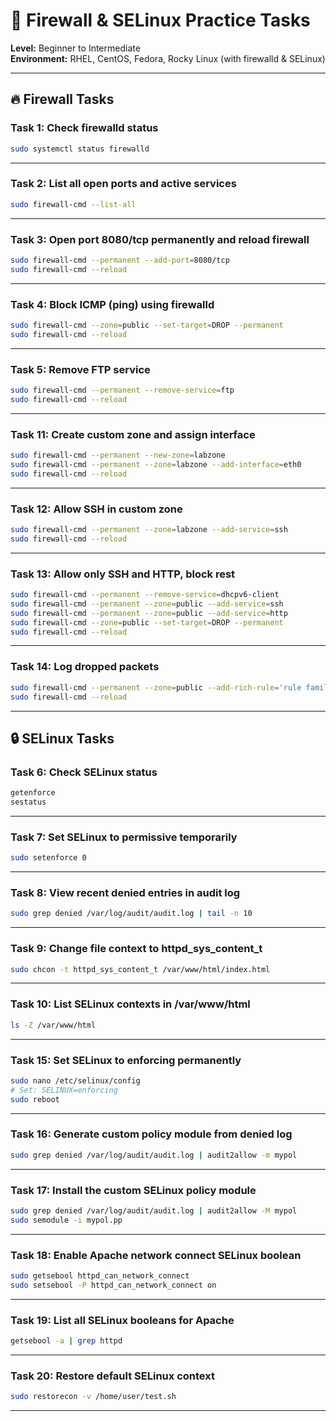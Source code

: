 # 🔐 Firewall & SELinux Practice Tasks

**Level:** Beginner to Intermediate  
**Environment:** RHEL, CentOS, Fedora, Rocky Linux (with firewalld & SELinux)

---

## 🔥 Firewall Tasks

### Task 1: Check firewalld status
```bash
sudo systemctl status firewalld
```

---

### Task 2: List all open ports and active services
```bash
sudo firewall-cmd --list-all
```

---

### Task 3: Open port 8080/tcp permanently and reload firewall
```bash
sudo firewall-cmd --permanent --add-port=8080/tcp
sudo firewall-cmd --reload
```

---

### Task 4: Block ICMP (ping) using firewalld
```bash
sudo firewall-cmd --zone=public --set-target=DROP --permanent
sudo firewall-cmd --reload
```

---

### Task 5: Remove FTP service
```bash
sudo firewall-cmd --permanent --remove-service=ftp
sudo firewall-cmd --reload
```

---

### Task 11: Create custom zone and assign interface
```bash
sudo firewall-cmd --permanent --new-zone=labzone
sudo firewall-cmd --permanent --zone=labzone --add-interface=eth0
sudo firewall-cmd --reload
```

---

### Task 12: Allow SSH in custom zone
```bash
sudo firewall-cmd --permanent --zone=labzone --add-service=ssh
sudo firewall-cmd --reload
```

---

### Task 13: Allow only SSH and HTTP, block rest
```bash
sudo firewall-cmd --permanent --remove-service=dhcpv6-client
sudo firewall-cmd --permanent --zone=public --add-service=ssh
sudo firewall-cmd --permanent --zone=public --add-service=http
sudo firewall-cmd --zone=public --set-target=DROP --permanent
sudo firewall-cmd --reload
```

---

### Task 14: Log dropped packets
```bash
sudo firewall-cmd --permanent --zone=public --add-rich-rule='rule family="ipv4" drop log prefix="DROP: " level="info"'
sudo firewall-cmd --reload
```

---

## 🔒 SELinux Tasks

### Task 6: Check SELinux status
```bash
getenforce
sestatus
```

---

### Task 7: Set SELinux to permissive temporarily
```bash
sudo setenforce 0
```

---

### Task 8: View recent denied entries in audit log
```bash
sudo grep denied /var/log/audit/audit.log | tail -n 10
```

---

### Task 9: Change file context to httpd_sys_content_t
```bash
sudo chcon -t httpd_sys_content_t /var/www/html/index.html
```

---

### Task 10: List SELinux contexts in /var/www/html
```bash
ls -Z /var/www/html
```

---

### Task 15: Set SELinux to enforcing permanently
```bash
sudo nano /etc/selinux/config
# Set: SELINUX=enforcing
sudo reboot
```

---

### Task 16: Generate custom policy module from denied log
```bash
sudo grep denied /var/log/audit/audit.log | audit2allow -m mypol
```

---

### Task 17: Install the custom SELinux policy module
```bash
sudo grep denied /var/log/audit/audit.log | audit2allow -M mypol
sudo semodule -i mypol.pp
```

---

### Task 18: Enable Apache network connect SELinux boolean
```bash
sudo getsebool httpd_can_network_connect
sudo setsebool -P httpd_can_network_connect on
```

---

### Task 19: List all SELinux booleans for Apache
```bash
getsebool -a | grep httpd
```

---

### Task 20: Restore default SELinux context
```bash
sudo restorecon -v /home/user/test.sh
```

---

